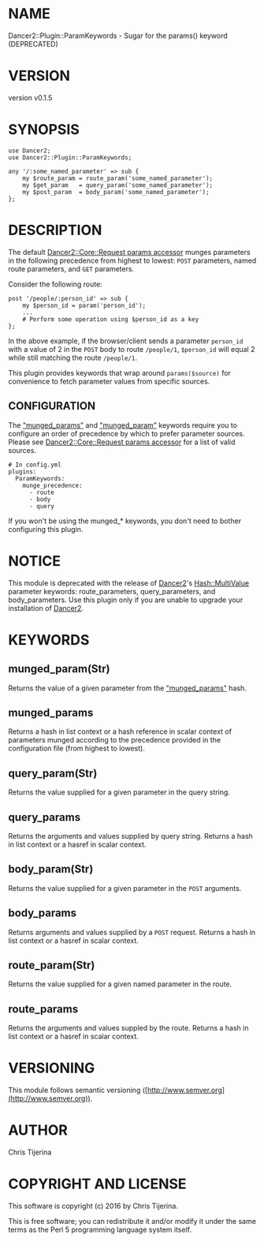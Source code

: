 # NAME

Dancer2::Plugin::ParamKeywords - Sugar for the params() keyword (DEPRECATED)

# VERSION

version v0.1.5

# SYNOPSIS

    use Dancer2;
    use Dancer2::Plugin::ParamKeywords;

    any '/:some_named_parameter' => sub {
        my $route_param = route_param('some_named_parameter');
        my $get_param   = query_param('some_named_parameter');
        my $post_param  = body_param('some_named_parameter');
    };

# DESCRIPTION

The default [Dancer2::Core::Request params
accessor](https://metacpan.org/pod/Dancer2::Core::Request#params-source)
munges parameters in the following precedence from
highest to lowest: `POST` parameters, named route parameters,
and `GET` parameters.

Consider the following route:

    post '/people/:person_id' => sub {
        my $person_id = param('person_id');
        ...
        # Perform some operation using $person_id as a key
    };

In the above example, if the browser/client sends a parameter
`person_id` with a value of 2 in the `POST` body to route `/people/1`,
`$person_id` will equal 2 while still matching the route `/people/1`.

This plugin provides keywords that wrap around `params($source)`
for convenience to fetch parameter values from specific sources.

## CONFIGURATION

The ["munged\_params"](#munged_params) and ["munged\_param"](#munged_param) keywords require you to configure an order of
precedence by which to prefer parameter sources.  Please see 
[Dancer2::Core::Request params accessor](https://metacpan.org/pod/Dancer2::Core::Request#params-source)
for a list of valid sources.

    # In config.yml
    plugins:
      ParamKeywords:
        munge_precedence:
          - route
          - body
          - query

If you won't be using the munged\_\* keywords, you don't need to bother configuring
this plugin.

# NOTICE

This module is deprecated with the release of [Dancer2](https://metacpan.org/pod/Dancer2)'s
[Hash::MultiValue](https://metacpan.org/pod/Hash::MultiValue) parameter keywords: route\_parameters,
query\_parameters, and body\_parameters.  Use this plugin
only if you are unable to upgrade your installation of
[Dancer2](https://metacpan.org/pod/Dancer2).

# KEYWORDS

## munged\_param(Str)

Returns the value of a given parameter from the ["munged\_params"](#munged_params) hash.

## munged\_params

Returns a hash in list context or a hash reference in scalar context of
parameters munged according to the precedence provided in the configuration
file (from highest to lowest).

## query\_param(Str)

Returns the value supplied for a given parameter in the query string.

## query\_params

Returns the arguments and values supplied by query string. Returns a hash in list context or a hasref in scalar context.

## body\_param(Str)

Returns the value supplied for a given parameter in the `POST` arguments.

## body\_params

Returns arguments and values supplied by a `POST` request.  Returns a hash in list context or a hasref in scalar context.

## route\_param(Str)

Returns the value supplied for a given named parameter in the route.

## route\_params

Returns the arguments and values suppled by the route. Returns a hash in list context or a hasref in scalar context.

# VERSIONING

This module follows semantic versioning ([http://www.semver.org](http://www.semver.org)).

# AUTHOR

Chris Tijerina

# COPYRIGHT AND LICENSE

This software is copyright (c) 2016 by Chris Tijerina.

This is free software; you can redistribute it and/or modify it under
the same terms as the Perl 5 programming language system itself.

